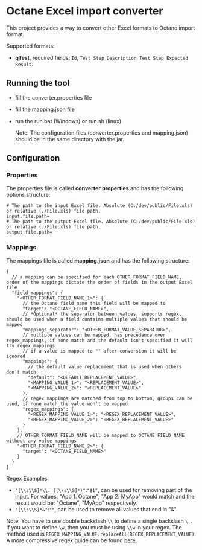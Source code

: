 # Octane Excel import converter

This project provides a way to convert other Excel formats to Octane import format.

Supported formats: 
- **qTest**, required fields: `Id`, `Test Step Description`, `Test Step Expected Result`.

## Running the tool

- fill the converter.properties file
- fill the mapping.json file
- run the run.bat (Windows) or run.sh (linux)

  Note: The configuration files (converter.properties and mapping.json) should be in the same directory with the jar.

## Configuration

### Properties

The properties file is called **converter.properties** and has the following options structure:

```properties
# The path to the input Excel file. Absolute (C:/dev/public/File.xls) or relative (./File.xls) file path.
input.file.path=
# The path to the output Excel file. Absolute (C:/dev/public/File.xls) or relative (./File.xls) file path.
output.file.path=
```

### Mappings

The mappings file is called **mapping.json** and has the following structure:

```json5
{
  // a mapping can be specified for each OTHER_FORMAT_FIELD_NAME, order of the mappings dictate the order of fields in the output Excel file
  "field_mappings": {
    "<OTHER_FORMAT_FIELD_NAME_1>": {
      // the Octane field name this field will be mapped to
      "target": "<OCTANE_FIELD_NAME>",
      // *Optional* the separator between values, supports regex, should be used when a field contains multiple values that should be mapped
      "mappings_separator": "<OTHER_FORMAT_VALUE_SEPARATOR>",
      // multiple values can be mapped, has precedence over regex_mappings, if none match and the default isn't specified it will try regex_mappings
      // if a value is mapped to "" after conversion it will be ignored
      "mappings": {
        // the default value replacement that is used when others don't match
        "default": "<DEFAULT_REPLACEMENT_VALUE>",
        "<MAPPING_VALUE_1>": "<REPLACEMENT_VALUE>",
        "<MAPPING_VALUE_2>": "<REPLACEMENT_VALUE>"
      },
      // regex mappings are matched from top to bottom, groups can be used, if none match the value won't be mapped
      "regex_mappings": {
        "<REGEX_MAPPING_VALUE_1>": "<REGEX_REPLACEMENT_VALUE>",
        "<REGEX_MAPPING_VALUE_2>": "<REGEX_REPLACEMENT_VALUE>"
      }
    },
    // OTHER_FORMAT_FIELD_NAME will be mapped to OCTANE_FIELD_NAME without any value mappings
    "<OTHER_FORMAT_FIELD_NAME_2>": {
      "target": "<OCTANE_FIELD_NAME>"
    }
  }
}
```

Regex Examples: 
- `"[\\s\\S]*\\. ([\\s\\S]*)"`:`"$1"`, can be used for removing part of the input. For values: "App 1. Octane", "App 2. MyApp"
would match and the result would be: "Octane", "MyApp" respectively. 
- `"[\\s\\S]*&"`:`""`, can be used to remove all values that end in "&".

Note: You have to use double backslash `\\` to define a single backslash `\ `. If you want to define `\w`, then you must be
using `\\w` in your regex. The method used is `REGEX_MAPPING_VALUE.replaceAll(REGEX_REPLACEMENT_VALUE)`. A more
compressive regex guide can be found [here](https://www.vogella.com/tutorials/JavaRegularExpressions/article.html).
